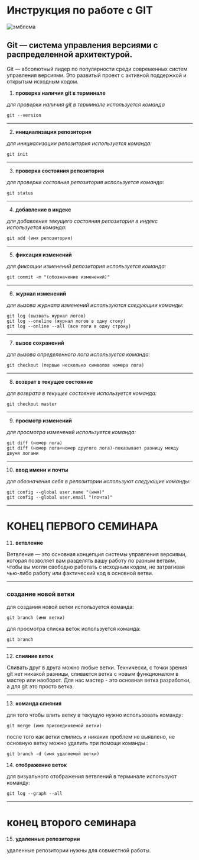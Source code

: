 # **Инструкция по работе с GIT**

![эмблема](1.png)

## Git — система управления версиями с распределенной архитектурой.

Git — абсолютный лидер по популярности среди современных систем управления версиями. Это развитый проект с активной поддержкой и открытым исходным кодом. 

1. **проверка наличия git в терминале**

*для проверки наличия git в терминале используется команда*

    git --version

* * *

2. **инициализация репозитория**

*для инициализации репозитория используется команда:*

    git init

* * *


3. **проверка состояния репозитория**

*для проверки состояния репозитория используется команда:*

    git status

* * *


4. **добавление в индекс**

*для добавления текущего состояния репозитория в индекс используется команда:*

    git add (имя репозитория)

* * *


5. **фиксация изменений**

*для фиксации изменений репозитория используется команда:*

    git commit -m "(обозначение изменений)"

* * *


6. **журнал изменений**

*для вызова журнала изменений используются следующии команды:*

    git log (вызвать журнал логов)
    git log --oneline (журнал логов в одну стоку)
    git log --online --all (все логи в одну строку)


* * *


7. **вызов сохранений**

*для вызова определенного лога используется команда:*

    git checkout (первые несколько символов номера лога)

* * *


8. **возврат в текущее состояние**

*для возврата в текущее состояние используется команда:*

    git checkout master

* * *


9. **просмотр изменений**

*для просмотра изменений используется команда:*

    git diff (номер лога) 
    git diff (номер лога+номер другого лога)-показывает разницу между двумя логами

* * *


10. **ввод имени и почты**

*для обозначения себя в репозитории используют следующие команды:*

    git config --global user.name "(имя)"
    git config --global user.email "(почта)"

* * * 

# КОНЕЦ ПЕРВОГО СЕМИНАРА

11. **ветвление**

Ветвление — это основная концепция системы управления версиями, которая позволяет вам разделять вашу работу по разным ветвям, чтобы вы могли свободно работать с исходным кодом, не затрагивая чью-либо работу или фактический код в основной ветви.

***

### создание новой ветки

для создания новой ветки используется команда:

    git branch (имя ветки)

для просмотра списка веток используется команда:

    git branch



***

12. **слияние веток**


Сливать друг в друга можно любые ветки. Технически, с точки зрения git нет никакой разницы, сливается ветка с новым функционалом в мастер или наоборот. Для нас мастер - это основная ветка разработки, а для git это просто ветка.

***

13. **команда слияния**

для того чтобы влить ветку в текущую нужно использовать команду:

    git merge (имя присоединяемой ветки)


после того как ветки слились и никаких проблем не выявлено, не основную ветку можно удалить при помощи команды :

    git branch -d (имя удаляемой ветки)

14. **отображение веток**

для визуального отображения ветвлений в терминале используют команду:

    git log --graph --all

***
# конец второго семинара

15. **удаленные репозитории**

удаленные репозитории нужны для совместной работы.

